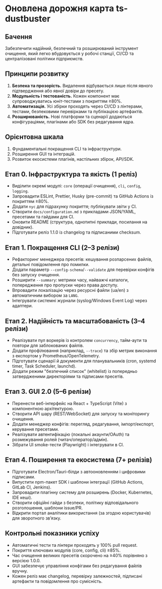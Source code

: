 # Оновлена дорожня карта ts-dustbuster

## Бачення

Забезпечити надійний, безпечний та розширюваний інструмент очищення, який легко вбудовується у робочі станції, CI/CD та централізовані політики підприємств.

## Принципи розвитку

1. **Безпека та прозорість.** Видалення відбувається лише після явного підтвердження або явної довіри до пресету.
2. **Модульність і тестованість.** Кожен компонент має супроводжуватись юніт-тестами з покриттям ≥80%.
3. **Автоматизація.** Усі збірки проходять через CI/CD з лінтерами, тестами, безпековими перевірками та публікацією артефактів.
4. **Розширюваність.** Нові платформи та сценарії додаються конфігураціями, плагінами або SDK без редагування ядра.

## Орієнтовна шкала

1. Фундаментальні покращення CLI та інфраструктури.
2. Розширення GUI та інтеграцій.
3. Розвиток екосистеми плагінів, настільних збірок, API/SDK.

## Етап 0. Інфраструктура та якість (1 реліз)

- Виділити окремі модулі: `core` (операції очищення), `cli`, `config`, `logging`.
- Запровадити ESLint, Prettier, Husky (pre-commit) та GitHub Actions із покриттям ≥80%.
- Додати `nyc` для підрахунку покриття; публікувати звіти у CI.
- Створити `docs/configuration.md` з прикладами JSON/YAML, пресетами та гайдами для CI.
- Оновити README (структура, однотипні приклади, посилання на довідник).
- Підготувати реліз 1.1.0 із changelog та підписаними checksum.

## Етап 1. Покращення CLI (2–3 релізи)

- Рефакторинг менеджера пресетів: кешування розпарсених файлів, детальні повідомлення про помилки.
- Додати параметр `--config-schema`/`--validate` для перевірки конфігів без запуску очищення.
- Розширити `--summary`: метрики часу, найважчі каталоги, попередження про пропуски через права доступу.
- Впровадити локалізацію через ресурсні файли (ua/en) з автоматичним вибором за `LANG`.
- Інтегрувати системні журнали (syslog/Windows Event Log) через адаптери.

## Етап 2. Надійність та масштабованість (3–4 релізи)

- Реалізувати пул воркерів із контролем `concurrency`, тайм-аути та повтори для заблокованих файлів.
- Додати профілювання (наприклад, `--trace`) та збір метрик виконання з експортом у Prometheus/OpenTelemetry.
- Підготувати сценарії й документи для планувальників (cron, systemd timer, Task Scheduler, launchd).
- Додати режим "безпечний список" (whitelist) із попередньо затвердженими директоріями та підписами пресетів.

## Етап 3. GUI 2.0 (5–6 релізи)

- Перенести веб-інтерфейс на React + TypeScript (Vite) з компонентною архітектурою.
- Створити API шару (REST/WebSocket) для запуску та моніторингу очищення.
- Додати менеджер конфігів: перегляд, редагування, імпорт/експорт, керування пресетами.
- Реалізувати автентифікацію (локальні акаунти/OAuth) та розмежування ролей (читач/оператор/адмін).
- Зібрати UI smoke-тести (Playwright) і інтегрувати в CI.

## Етап 4. Поширення та екосистема (7+ релізів)

- Підготувати Electron/Tauri-білди з автооновленням і цифровими підписами.
- Випустити npm-пакет SDK і шаблони інтеграції (GitHub Actions, GitLab CI, Jenkins).
- Запровадити плагінну систему для розширень (Docker, Kubernetes, IDE кеші).
- Створити офіційні гайди з безпеки, політику відповідального розголошення, шаблони issue/PR.
- Відкрити портал аналітики використання (за згодою користувачів) для зворотного зв’язку.

## Контрольні показники успіху

- Автоматичні тести та лінтери проходять у 100% pull request.
- Покриття ключових модулів (core, config, cli) ≥85%.
- Час очищення великих пресетів скорочено на ≥40% порівняно з версією 1.0.0.
- GUI забезпечує управління конфігами без редагування файлів вручну.
- Кожен реліз має changelog, перевірку залежностей, підписані артефакти та повідомлення про сумісність.
